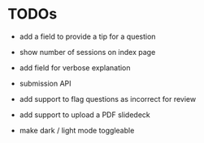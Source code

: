 # TODOs

- add a field to provide a tip for a question
- show number of sessions on index page
- add field for verbose explanation

- submission API
- add support to flag questions as incorrect for review
- add support to upload a PDF slidedeck
- make dark / light mode toggleable